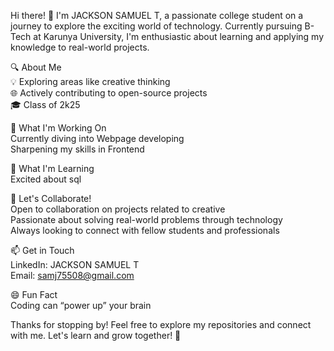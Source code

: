 Hi there! 👋
I'm JACKSON SAMUEL T, a passionate college student on a journey to explore the exciting world of technology. Currently pursuing B-Tech at Karunya University, I'm enthusiastic about learning and applying my knowledge to real-world projects.

🔍 About Me   
💡 Exploring areas like creative thinking  
🌐 Actively contributing to open-source projects    
🎓 Class of 2k25  

🚀 What I'm Working On  
Currently diving into Webpage developing  
Sharpening my skills in Frontend  

🌱 What I'm Learning  
Excited about sql    

👯 Let's Collaborate!                    
Open to collaboration on projects related to creative                
Passionate about solving real-world problems through technology                    
Always looking to connect with fellow students and professionals  

📫 Get in Touch      
LinkedIn: JACKSON SAMUEL T       
Email: samj75508@gmail.com  

😄 Fun Fact  
Coding can “power up” your brain

Thanks for stopping by! Feel free to explore my repositories and connect with me. Let's learn and grow together! 🚀
